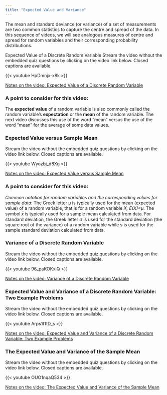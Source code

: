```yaml
---
title: "Expected Value and Variance"
---
```

The mean and standard deviance (or variance) of a set of measurements are two common statistics to capture the centre and spread of the data. In this sequence of videos, we will see analogous measures of centre and spread for random variables and their corresponding probability distributions.

Expected Value of a Discrete Random Variable
Stream the video without the embedded quiz questions by clicking on the video link below. Closed captions are available.

{{< youtube HpDmnjx-x8k >}}

[Notes on the video: Expected Value of a Discrete Random Variable](../5-4-Expected-Value-of-a-Discrete-Random-Variable.pdf)

### A point to consider for this video:

The **expected value** of a random variable is also commonly called the random variable’s **expectation** or the **mean** of the random variable. The next video discusses this use of the word “mean” versus the use of the word “mean” for the average of some data values.

### Expected Value versus Sample Mean

Stream the video without the embedded quiz questions by clicking on the video link below. Closed captions are available.

{{< youtube Wyozbj_d8Xg >}}

[Notes on the video: Expected Value versus Sample Mean](../5-5-Expected-Value-versus-Sample-Mean.pdf)

### A point to consider for this video:

*Common notation for random variables and the corresponding values for sample data*: The Greek letter μ is typically used for the mean (expected value) of a random variable, that is for a random variable *X, E(X)=μ*. The symbol *x̅* is typically used for a sample mean calculated from data. For standard deviation, the Greek letter *σ* is used for the standard deviation (the square root of the variance) of a random variable while s is used for the sample standard deviation calculated from data.

### Variance of a Discrete Random Variable

Stream the video without the embedded quiz questions by clicking on the video link below. Closed captions are available.

{{< youtube 96_paKOKxIQ >}}

[Notes on the video: Variance of a Discrete Random Variable](../5-6-Variance-of-a-Discrete-Random-Variable.pdf)

### Expected Value and Variance of a Discrete Random Variable: Two Example Problems

Stream the video without the embedded quiz questions by clicking on the video link below. Closed captions are available.

{{< youtube Arps1t1tD_s >}}

[Notes on the video: Expected Value and Variance of a Discrete Random Variable: Two Example Problems](../5-7-Expected-Value-and-Variance-of-a-Discrete-Random-Variable-Two-Example-Problems.pdf)

### The Expected Value and Variance of the Sample Mean

Stream the video without the embedded quiz questions by clicking on the video link below. Closed captions are available.

{{< youtube OUO1nqaQ534 >}}

[Notes on the video: The Expected Value and Variance of the Sample Mean](../5-8-The-Expected-Value-and-Variance-of-the-Sample-Mean.pdf)